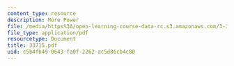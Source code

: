 ```yaml
---
content_type: resource
description: More Power
file: /media/https%3A/open-learning-course-data-rc.s3.amazonaws.com/3-37-welding-and-joining-processes-fall-2002/c5b4fb490643fa0f2262ac5d86cb4c80_33715.pdf
file_type: application/pdf
resourcetype: Document
title: 33715.pdf
uid: c5b4fb49-0643-fa0f-2262-ac5d86cb4c80
---
```

